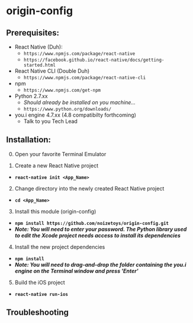 # origin-config

## Prerequisites:
* React Native (Duh):
  * `https://www.npmjs.com/package/react-native`
  * `https://facebook.github.io/react-native/docs/getting-started.html`
* React Native CLI (Double Duh)
  * `https://www.npmjs.com/package/react-native-cli`
* npm
  * `https://www.npmjs.com/get-npm`
* Python 2.7.xx
  * *Should already be installed on you machine...*
  * `https://www.python.org/downloads/`
* you.i engine 4.7.xx (4.8 compatibilty forthcoming)
  * Talk to you Tech Lead



## Installation:

0. Open your favorite Terminal Emulator

1. Create a new React Native project
  * **`react-native init <App_Name>`**

2. Change directory into the newly created React Native project 
* **`cd <App_Name>`**

3. Install this module (origin-config)
 * **`npm install https://github.com/noizetoys/origin-config.git`**
 * ***Note:  You will need to enter your password.  The Python library used to edit the Xcode project needs access to install its dependencies***
  
4. Install the new project dependencies
* **`npm install`**
* ***Note:  You will need to drag-and-drop the folder containing the you.i engine on the Terminal window and press 'Enter'***
  
5. Build the iOS project
* **`react-native run-ios`** 


## Troubleshooting
